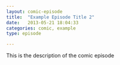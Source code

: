 ```yaml
---
layout: comic-episode
title:  "Example Episode Title 2"
date:   2013-05-21 18:04:33
categories: comic, example
type: episode

---
```


This is the description of the comic episode
